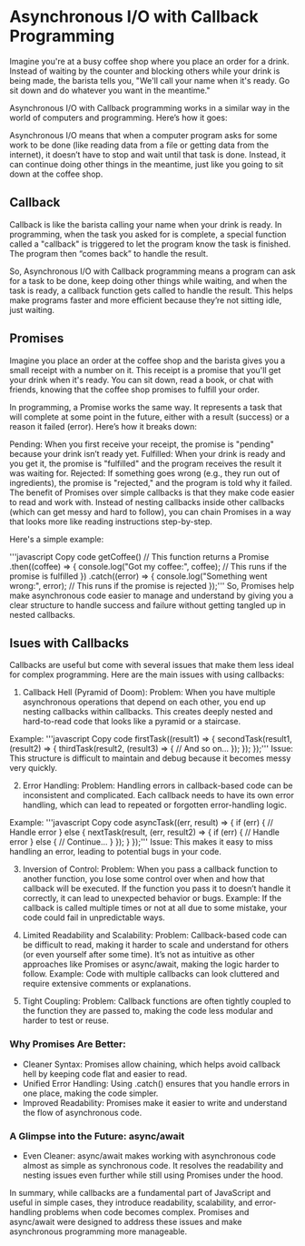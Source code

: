 # Asynchronous I/O with Callback Programming

Imagine you're at a busy coffee shop where you place an order for a drink. Instead of waiting by the counter and blocking others while your drink is being made, the barista tells you, "We'll call your name when it's ready. Go sit down and do whatever you want in the meantime."

Asynchronous I/O with Callback programming works in a similar way in the world of computers and programming. Here’s how it goes:

Asynchronous I/O means that when a computer program asks for some work to be done (like reading data from a file or getting data from the internet), it doesn’t have to stop and wait until that task is done. Instead, it can continue doing other things in the meantime, just like you going to sit down at the coffee shop.

## Callback

Callback is like the barista calling your name when your drink is ready. In programming, when the task you asked for is complete, a special function called a "callback" is triggered to let the program know the task is finished. The program then “comes back” to handle the result.

So, Asynchronous I/O with Callback programming means a program can ask for a task to be done, keep doing other things while waiting, and when the task is ready, a callback function gets called to handle the result. This helps make programs faster and more efficient because they’re not sitting idle, just waiting.

## Promises

Imagine you place an order at the coffee shop and the barista gives you a small receipt with a number on it. This receipt is a promise that you'll get your drink when it's ready. You can sit down, read a book, or chat with friends, knowing that the coffee shop promises to fulfill your order.

In programming, a Promise works the same way. It represents a task that will complete at some point in the future, either with a result (success) or a reason it failed (error). Here’s how it breaks down:

Pending: When you first receive your receipt, the promise is "pending" because your drink isn’t ready yet.
Fulfilled: When your drink is ready and you get it, the promise is "fulfilled" and the program receives the result it was waiting for.
Rejected: If something goes wrong (e.g., they run out of ingredients), the promise is "rejected," and the program is told why it failed.
The benefit of Promises over simple callbacks is that they make code easier to read and work with. Instead of nesting callbacks inside other callbacks (which can get messy and hard to follow), you can chain Promises in a way that looks more like reading instructions step-by-step.

Here's a simple example:

'''javascript
Copy code
getCoffee() // This function returns a Promise
.then((coffee) => {
console.log("Got my coffee:", coffee); // This runs if the promise is fulfilled
})
.catch((error) => {
console.log("Something went wrong:", error); // This runs if the promise is rejected
});'''
So, Promises help make asynchronous code easier to manage and understand by giving you a clear structure to handle success and failure without getting tangled up in nested callbacks.

## Isues with Callbacks

Callbacks are useful but come with several issues that make them less ideal for complex programming. Here are the main issues with using callbacks:

1. Callback Hell (Pyramid of Doom):
   Problem: When you have multiple asynchronous operations that depend on each other, you end up nesting callbacks within callbacks. This creates deeply nested and hard-to-read code that looks like a pyramid or a staircase.

Example:
'''javascript
Copy code
firstTask((result1) => {
secondTask(result1, (result2) => {
thirdTask(result2, (result3) => {
// And so on...
});
});
});'''
Issue: This structure is difficult to maintain and debug because it becomes messy very quickly.

2. Error Handling:
   Problem: Handling errors in callback-based code can be inconsistent and complicated. Each callback needs to have its own error handling, which can lead to repeated or forgotten error-handling logic.

Example:
'''javascript
Copy code
asyncTask((err, result) => {
if (err) {
// Handle error
} else {
nextTask(result, (err, result2) => {
if (err) {
// Handle error
} else {
// Continue...
}
});
}
});'''
Issue: This makes it easy to miss handling an error, leading to potential bugs in your code.

3. Inversion of Control:
   Problem: When you pass a callback function to another function, you lose some control over when and how that callback will be executed. If the function you pass it to doesn’t handle it correctly, it can lead to unexpected behavior or bugs.
   Example: If the callback is called multiple times or not at all due to some mistake, your code could fail in unpredictable ways.

4. Limited Readability and Scalability:
   Problem: Callback-based code can be difficult to read, making it harder to scale and understand for others (or even yourself after some time). It’s not as intuitive as other approaches like Promises or async/await, making the logic harder to follow.
   Example: Code with multiple callbacks can look cluttered and require extensive comments or explanations.

5. Tight Coupling:
   Problem: Callback functions are often tightly coupled to the function they are passed to, making the code less modular and harder to test or reuse.

### Why Promises Are Better:

- Cleaner Syntax: Promises allow chaining, which helps avoid callback hell by keeping code flat and easier to read.
- Unified Error Handling: Using .catch() ensures that you handle errors in one place, making the code simpler.
- Improved Readability: Promises make it easier to write and understand the flow of asynchronous code.

### A Glimpse into the Future: async/await

- Even Cleaner: async/await makes working with asynchronous code almost as simple as synchronous code. It resolves the readability and nesting issues even further while still using Promises under the hood.

In summary, while callbacks are a fundamental part of JavaScript and useful in simple cases, they introduce readability, scalability, and error-handling problems when code becomes complex. Promises and async/await were designed to address these issues and make asynchronous programming more manageable.
